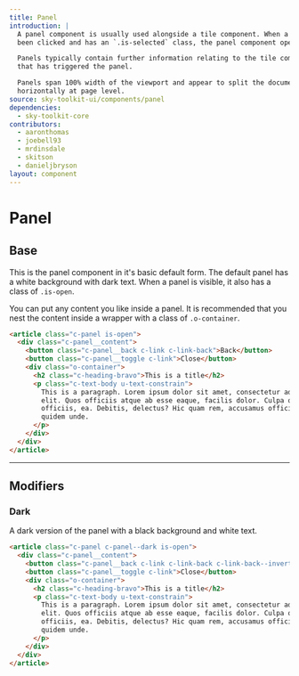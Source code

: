 ```yaml
---
title: Panel
introduction: |
  A panel component is usually used alongside a tile component. When a tile has
  been clicked and has an `.is-selected` class, the panel component opens.

  Panels typically contain further information relating to the tile component
  that has triggered the panel.

  Panels span 100% width of the viewport and appear to split the document
  horizontally at page level.
source: sky-toolkit-ui/components/panel
dependencies:
  - sky-toolkit-core
contributors:
  - aaronthomas
  - joebell93
  - mrdinsdale
  - skitson
  - danieljbryson
layout: component
---
```


# Panel

## Base

This is the panel component in it's basic default form. The default panel has a
white background with dark text. When a panel is visible, it also has a class of
`.is-open`.

You can put any content you like inside a panel. It is recommended that you nest
the content inside a wrapper with a class of `.o-container`.

```html { "container": "flush" }
<article class="c-panel is-open">
  <div class="c-panel__content">
    <button class="c-panel__back c-link c-link-back">Back</button>
    <button class="c-panel__toggle c-link">Close</button>
    <div class="o-container">
      <h2 class="c-heading-bravo">This is a title</h2>
      <p class="c-text-body u-text-constrain">
        This is a paragraph. Lorem ipsum dolor sit amet, consectetur adipisicing
        elit. Quos officiis atque ab esse eaque, facilis dolor. Culpa quidem
        officiis, ea. Debitis, delectus? Hic quam rem, accusamus officia libero
        quidem unde.
      </p>
    </div>
  </div>
</article>
```

---

## Modifiers

### Dark

A dark version of the panel with a black background and white text.

```html { "container": "flush" }
<article class="c-panel c-panel--dark is-open">
  <div class="c-panel__content">
    <button class="c-panel__back c-link c-link-back c-link-back--invert">Back</button>
    <button class="c-panel__toggle c-link">Close</button>
    <div class="o-container">
      <h2 class="c-heading-bravo">This is a title</h2>
      <p class="c-text-body u-text-constrain">
        This is a paragraph. Lorem ipsum dolor sit amet, consectetur adipisicing
        elit. Quos officiis atque ab esse eaque, facilis dolor. Culpa quidem
        officiis, ea. Debitis, delectus? Hic quam rem, accusamus officia libero
        quidem unde.
      </p>
    </div>
  </div>
</article>
```
